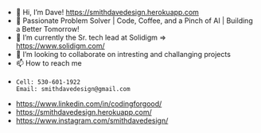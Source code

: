 - 👋 Hi, I’m Dave! https://smithdavedesign.herokuapp.com 
- 🚀 Passionate Problem Solver | Code, Coffee, and a Pinch of AI | Building a Better Tomorrow!
- 🌱 I’m currently the Sr. tech lead at Solidigm => https://www.solidigm.com/
- 💞️ I’m looking to collaborate on intresting and challanging projects
- 📫 How to reach me
- 
      Cell: 530-601-1922
      Email: smithdavedesign@gmail.com
  
-  https://www.linkedin.com/in/codingforgood/
-  https://smithdavedesign.herokuapp.com/
-  https://www.instagram.com/smithdavedesign/

